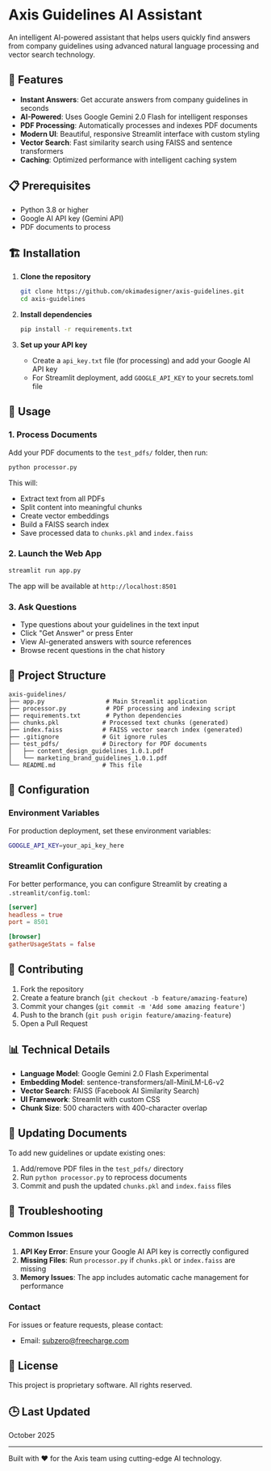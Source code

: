 # Axis Guidelines AI Assistant

An intelligent AI-powered assistant that helps users quickly find answers from company guidelines using advanced natural language processing and vector search technology.

## 🚀 Features

- **Instant Answers**: Get accurate answers from company guidelines in seconds
- **AI-Powered**: Uses Google Gemini 2.0 Flash for intelligent responses
- **PDF Processing**: Automatically processes and indexes PDF documents
- **Modern UI**: Beautiful, responsive Streamlit interface with custom styling
- **Vector Search**: Fast similarity search using FAISS and sentence transformers
- **Caching**: Optimized performance with intelligent caching system

## 📋 Prerequisites

- Python 3.8 or higher
- Google AI API key (Gemini API)
- PDF documents to process

## 🏗️ Installation

1. **Clone the repository**
   ```bash
   git clone https://github.com/okimadesigner/axis-guidelines.git
   cd axis-guidelines
   ```

2. **Install dependencies**
   ```bash
   pip install -r requirements.txt
   ```

3. **Set up your API key**
   - Create a `api_key.txt` file (for processing) and add your Google AI API key
   - For Streamlit deployment, add `GOOGLE_API_KEY` to your secrets.toml file

## 🔧 Usage

### 1. Process Documents

Add your PDF documents to the `test_pdfs/` folder, then run:

```bash
python processor.py
```

This will:
- Extract text from all PDFs
- Split content into meaningful chunks
- Create vector embeddings
- Build a FAISS search index
- Save processed data to `chunks.pkl` and `index.faiss`

### 2. Launch the Web App

```bash
streamlit run app.py
```

The app will be available at `http://localhost:8501`

### 3. Ask Questions

- Type questions about your guidelines in the text input
- Click "Get Answer" or press Enter
- View AI-generated answers with source references
- Browse recent questions in the chat history

## 📁 Project Structure

```
axis-guidelines/
├── app.py                 # Main Streamlit application
├── processor.py           # PDF processing and indexing script
├── requirements.txt       # Python dependencies
├── chunks.pkl            # Processed text chunks (generated)
├── index.faiss           # FAISS vector search index (generated)
├── .gitignore            # Git ignore rules
├── test_pdfs/            # Directory for PDF documents
│   ├── content_design_guidelines_1.0.1.pdf
│   └── marketing_brand_guidelines_1.0.1.pdf
└── README.md             # This file
```

## 🔧 Configuration

### Environment Variables

For production deployment, set these environment variables:

```bash
GOOGLE_API_KEY=your_api_key_here
```

### Streamlit Configuration

For better performance, you can configure Streamlit by creating a `.streamlit/config.toml`:

```toml
[server]
headless = true
port = 8501

[browser]
gatherUsageStats = false
```

## 🤝 Contributing

1. Fork the repository
2. Create a feature branch (`git checkout -b feature/amazing-feature`)
3. Commit your changes (`git commit -m 'Add some amazing feature'`)
4. Push to the branch (`git push origin feature/amazing-feature`)
5. Open a Pull Request

## 📊 Technical Details

- **Language Model**: Google Gemini 2.0 Flash Experimental
- **Embedding Model**: sentence-transformers/all-MiniLM-L6-v2
- **Vector Search**: FAISS (Facebook AI Similarity Search)
- **UI Framework**: Streamlit with custom CSS
- **Chunk Size**: 500 characters with 400-character overlap

## 🔄 Updating Documents

To add new guidelines or update existing ones:

1. Add/remove PDF files in the `test_pdfs/` directory
2. Run `python processor.py` to reprocess documents
3. Commit and push the updated `chunks.pkl` and `index.faiss` files

## 🐛 Troubleshooting

### Common Issues

1. **API Key Error**: Ensure your Google AI API key is correctly configured
2. **Missing Files**: Run `processor.py` if `chunks.pkl` or `index.faiss` are missing
3. **Memory Issues**: The app includes automatic cache management for performance

### Contact

For issues or feature requests, please contact:
- Email: subzero@freecharge.com

## 📝 License

This project is proprietary software. All rights reserved.

## 🕒 Last Updated

October 2025

---

Built with ❤️ for the Axis team using cutting-edge AI technology.
